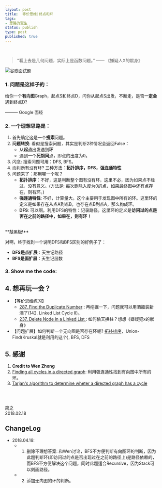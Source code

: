 ```yaml
--- 
layout: post
title:  等价思维|终点和环
tags:
- 思路的诞生
status: publish
type: post
published: true
---
```


<br>

> “看上去是几何问题，实际上是函数问题。” —— 《嫌疑人X的献身》

	
![谷歌面试题](https://i.imgur.com/W9znpVm.jpg)
	
### 1. 问题是这样子的：

给你一个**有向图**Graph，起点S和终点D，问你从起点S出发，不断走，是否**一定会**遇到终点D? 
   
——— Google 面经
	
	
### 2. 一个理想思路是：
	
1. 首先确定这是一个**搜索**问题。
2. **问题转换**: 看似是搜索问题，其实是判断2种情况会返回False：
	- 从**起点**出发遇到**环**
	- 遇到一个**死胡同**点，即点的出度为0。
3. 闪念: 搜索问题可用：DFS, BFS。
4. 而判断有没有环? 三种方法：**拓扑排序，DFS，强连通特性**
5. 问题来了：那用哪一个呢？
	- **拓扑排序**：不好，这是判断整个图有没有环，这里不必，因为如果点不经过，没有意义。(方法是: 每次删除入度为0的点，如果最终图中还有点存在，则有环。)
	- **强连通特性**: 不好，计算量大。这个主要用于发现图中所有的环。这里环的定义是如果存在从点A到点B，也存在点B到点A，那么构成环。
	- **DFS**: 可以啊。利用DFS的特性：记录路径。这里环的定义是**访问过的点是否在之前的路径中，如果在，则有环！**
	
<br>
**敲黑板!**

对啊，终于找到一个说明DFS和BFS区别的好例子了：

- **DFS是点扩展**：天生记路径	
- **BFS是面扩展**：天生记层数
	
### 3. Show me the code:
	
<script src="https://gist.github.com/WillWang-X/79010b76d3ec06e975ea939f0a2ec398.js"></script>
	
## 4. 想再玩一会？
	
- 【等价思维练习】
	- [287. Find the Duplicate Number](https://leetcode.com/problems/find-the-duplicate-number/description/) : 再挖掘一下，问题就可以用酒瓶装新酒了(142. Linked List Cycle II)。
	- [237. Delete Node in a Linked List
](https://leetcode.com/problems/delete-node-in-a-linked-list/description/): 如何偷天换柱？想想《嫌疑犯x的献身》
- 【问题扩展】如何判断一个无向图是否存在环呢? [拓扑排序](http://www.cnblogs.com/TenosDoIt/p/3644225.html)，Union-Find(Kruskal就是利用的这个), BFS, DFS 


## 5. 感谢
1. **Credit to Wen Zhong**
2. [Finding all cycles in a directed graph](https://stackoverflow.com/questions/546655/finding-all-cycles-in-a-directed-graph): 利用强连通性找到有向图中所有的环。
3. [Tarjan's algorithm to determine wheter a directed graph has a cycle](https://math.stackexchange.com/questions/917414/tarjans-algorithm-to-determine-wheter-a-directed-graph-has-a-cycle?utm_medium=organic&utm_source=google_rich_qa&utm_campaign=google_rich_qa)

<br>
<br>

简之           
2018.02.18



## ChangeLog
- 2018.04.16: 
	- 1. 删除不理想答案: 和Wen讨论，BFS不方便判断有向图环的判断，因为此题判断环(即访问过的点是否出现过在之前的路径上)是路径依赖的，而BFS不方便解决这个问题，同时此题适合Recursive，因为Stack可以刻画路径。
	- 2. 添加无向图的环的判断。

